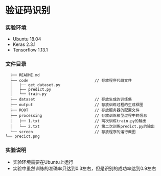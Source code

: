 # 验证码识别



### 实验环境

- Ubuntu    18.04
- Keras    2.3.1
- Tensorflow    1.13.1



### 文件目录

```
  ├── README.md                         
  ├── code                             // 存放程序代码文件
  │   ├── get_dataset.py             
  │   ├── predict.py                
  │   └── train.py                    
  ├── dataset                          // 存放生成的训练集
  ├── output                           // 存放训练过程的生成框图
  ├── ROOT                             // 存放服务器的配置文件
  ├── processing                       // 存放训练模型过程中的信息
  │   ├── 1.txt                        // 两次训练train.py的输出   
  │   └── 2.txt                        // 第二次训练predict.py的输出
  └── screen                           // 存放程序的运行截图                   └── precict.png    
```



### 实验说明

- 实验环境需要在Ubuntu上运行
- 实验中虽然训练的准确率只达到0.3左右，但是识别的成功率达到0.9左右